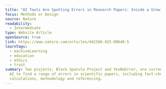 ```yaml
---
title: "AI Tools Are Spotting Errors in Research Papers: Inside a Growing Movement"
focus: Methods or Design
source: Nature
readability:
  - Intermediate
type: Website Article
openSource: true
link: https://www.nature.com/articles/d41586-025-00648-5
learnTags:
  - machineLearning
  - education
  - ethics
  - trust
summary: Two projects, Black Spatula Project and YesNoError, are currently using
  AI to find a range of errors in scientific papers, including fact-checking,
  calculations, methodology and referencing.
---
```

